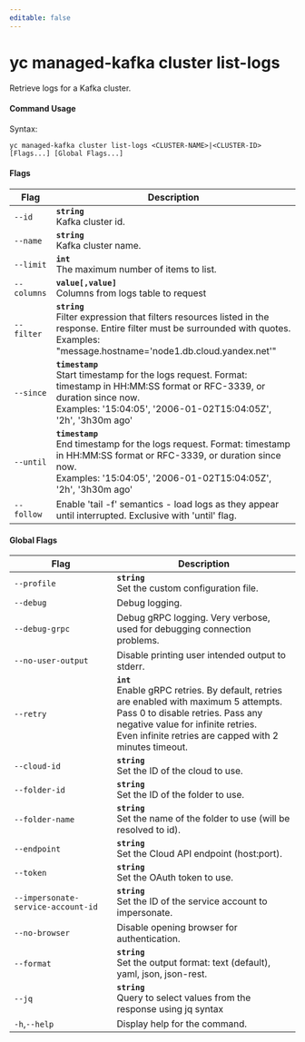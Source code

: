 ```yaml
---
editable: false
---
```


# yc managed-kafka cluster list-logs

Retrieve logs for a Kafka cluster.

#### Command Usage

Syntax: 

`yc managed-kafka cluster list-logs <CLUSTER-NAME>|<CLUSTER-ID> [Flags...] [Global Flags...]`

#### Flags

| Flag | Description |
|----|----|
|`--id`|<b>`string`</b><br/>Kafka cluster id.|
|`--name`|<b>`string`</b><br/>Kafka cluster name.|
|`--limit`|<b>`int`</b><br/>The maximum number of items to list.|
|`--columns`|<b>`value[,value]`</b><br/>Columns from logs table to request|
|`--filter`|<b>`string`</b><br/>Filter expression that filters resources listed in the response. Entire filter must be surrounded with quotes.<br/>Examples: "message.hostname='node1.db.cloud.yandex.net'"|
|`--since`|<b>`timestamp`</b><br/>Start timestamp for the logs request. Format: timestamp in HH:MM:SS format or RFC-3339, or duration since now.<br/>Examples: '15:04:05', '2006-01-02T15:04:05Z', '2h', '3h30m ago'|
|`--until`|<b>`timestamp`</b><br/>End timestamp for the logs request. Format: timestamp in HH:MM:SS format or RFC-3339, or duration since now.<br/>Examples: '15:04:05', '2006-01-02T15:04:05Z', '2h', '3h30m ago'|
|`--follow`|Enable 'tail -f' semantics - load logs as they appear until interrupted. Exclusive with 'until' flag.|

#### Global Flags

| Flag | Description |
|----|----|
|`--profile`|<b>`string`</b><br/>Set the custom configuration file.|
|`--debug`|Debug logging.|
|`--debug-grpc`|Debug gRPC logging. Very verbose, used for debugging connection problems.|
|`--no-user-output`|Disable printing user intended output to stderr.|
|`--retry`|<b>`int`</b><br/>Enable gRPC retries. By default, retries are enabled with maximum 5 attempts.<br/>Pass 0 to disable retries. Pass any negative value for infinite retries.<br/>Even infinite retries are capped with 2 minutes timeout.|
|`--cloud-id`|<b>`string`</b><br/>Set the ID of the cloud to use.|
|`--folder-id`|<b>`string`</b><br/>Set the ID of the folder to use.|
|`--folder-name`|<b>`string`</b><br/>Set the name of the folder to use (will be resolved to id).|
|`--endpoint`|<b>`string`</b><br/>Set the Cloud API endpoint (host:port).|
|`--token`|<b>`string`</b><br/>Set the OAuth token to use.|
|`--impersonate-service-account-id`|<b>`string`</b><br/>Set the ID of the service account to impersonate.|
|`--no-browser`|Disable opening browser for authentication.|
|`--format`|<b>`string`</b><br/>Set the output format: text (default), yaml, json, json-rest.|
|`--jq`|<b>`string`</b><br/>Query to select values from the response using jq syntax|
|`-h`,`--help`|Display help for the command.|

